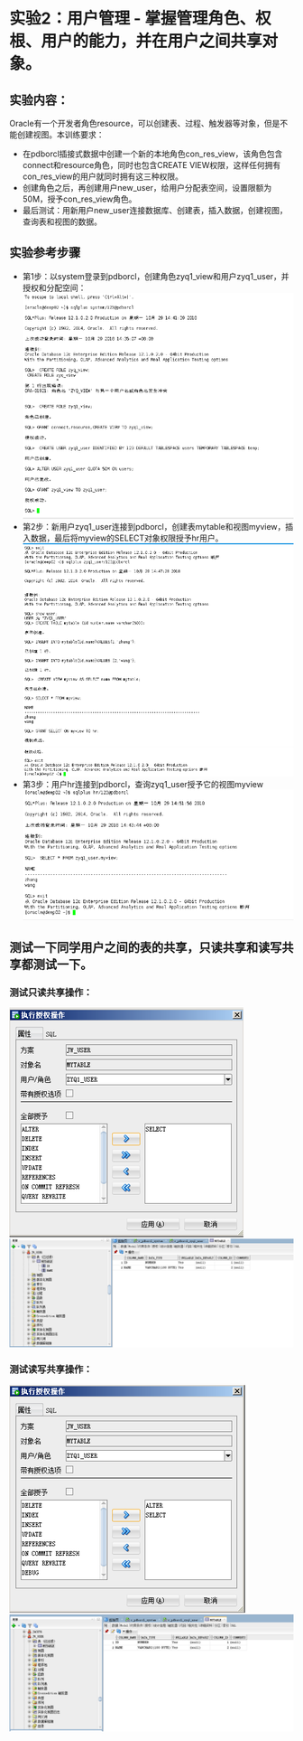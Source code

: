 # 实验2：用户管理 - 掌握管理角色、权根、用户的能力，并在用户之间共享对象。
## 实验内容：
Oracle有一个开发者角色resource，可以创建表、过程、触发器等对象，但是不能创建视图。本训练要求：
* 在pdborcl插接式数据中创建一个新的本地角色con_res_view，该角色包含connect和resource角色，同时也包含CREATE VIEW权限，这样任何拥有con_res_view的用户就同时拥有这三种权限。
* 创建角色之后，再创建用户new_user，给用户分配表空间，设置限额为50M，授予con_res_view角色。
* 最后测试：用新用户new_user连接数据库、创建表，插入数据，创建视图，查询表和视图的数据。
## 实验参考步骤
* 第1步：以system登录到pdborcl，创建角色zyq1_view和用户zyq1_user，并授权和分配空间：
![](https://github.com/ZYQHZ/ORACLE/blob/master/test2/1.PNG)
* 第2步：新用户zyq1_user连接到pdborcl，创建表mytable和视图myview，插入数据，最后将myview的SELECT对象权限授予hr用户。
![](https://github.com/ZYQHZ/ORACLE/blob/master/test2/2.png)
![](https://github.com/ZYQHZ/ORACLE/blob/master/test2/22.png)
* 第3步：用户hr连接到pdborcl，查询zyq1_user授予它的视图myview
![](https://github.com/ZYQHZ/ORACLE/blob/master/test2/3.PNG)
## 测试一下同学用户之间的表的共享，只读共享和读写共享都测试一下。
### 测试只读共享操作：
![](https://github.com/ZYQHZ/ORACLE/blob/master/test2/%E5%8F%AA%E8%AF%BB.PNG)
![](https://github.com/ZYQHZ/ORACLE/blob/master/test2/%E5%8F%AA%E8%AF%BB1.PNG)
### 测试读写共享操作：
![](https://github.com/ZYQHZ/ORACLE/blob/master/test2/%E8%AF%BB%E5%86%99.PNG)
![](https://github.com/ZYQHZ/ORACLE/blob/master/test2/%E8%AF%BB%E5%86%991.PNG)
